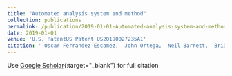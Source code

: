 ```yaml
---
title: "Automated analysis system and method"
collection: publications
permalink: /publication/2019-01-01-Automated-analysis-system-and-method
date: 2019-01-01
venue: 'U.S. PatentUS Patent US20190027235A1'
citation: ' Oscar Ferrandez-Escamez,  John Ortega,  Neil Barrett,  Brian Delaney,  Ravi Kondadadi, &quot;Automated analysis system and method.&quot; U.S. PatentUS Patent US20190027235A1, 2019.'
---
```

Use [Google Scholar](https://scholar.google.com/scholar?q=Automated+analysis+system+and+method){:target="_blank"} for full citation